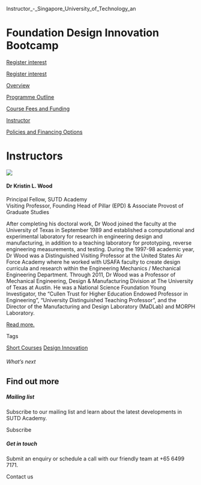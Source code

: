 Instructor_-_Singapore_University_of_Technology_an



Foundation Design Innovation Bootcamp
=====================================

[Register interest](/admissions/academy/short-courses/short-courses-register-your-interest/?coursename=foundation-design-innovation-bootcamp)

[Register interest](/admissions/academy/short-courses/short-courses-register-your-interest/?coursename=foundation-design-innovation-bootcamp)

[Overview](/course/foundation-design-innovation-bootcamp/#tabs)

[Programme Outline](/course/foundation-design-innovation-bootcamp/programme-outline/#tabs)

[Course Fees and Funding](/course/foundation-design-innovation-bootcamp/course-fees-and-funding/#tabs)

[Instructor](/course/foundation-design-innovation-bootcamp/instructor/#tabs)

[Policies and Financing Options](/course/foundation-design-innovation-bootcamp/policies-and-financing-options/#tabs)

Instructors
===========

![](https://www.sutd.edu.sg/wp-content/uploads/2024/12/epdfaculty-kristin-l-wood_8853953.jpeg)

#### **Dr Kristin L. Wood**

Principal Fellow, SUTD Academy  
Visiting Professor, Founding Head of Pillar (EPD) & Associate Provost of Graduate Studies

After completing his doctoral work, Dr Wood joined the faculty at the University of Texas in September 1989 and established a computational and experimental laboratory for research in engineering design and manufacturing, in addition to a teaching laboratory for prototyping, reverse engineering measurements, and testing. During the 1997-98 academic year, Dr Wood was a Distinguished Visiting Professor at the United States Air Force Academy where he worked with USAFA faculty to create design curricula and research within the Engineering Mechanics / Mechanical Engineering Department. Through 2011, Dr Wood was a Professor of Mechanical Engineering, Design & Manufacturing Division at The University of Texas at Austin. He was a National Science Foundation Young Investigator, the “Cullen Trust for Higher Education Endowed Professor in Engineering”, “University Distinguished Teaching Professor”, and the Director of the Manufacturing and Design Laboratory (MaDLab) and MORPH Laboratory.

[Read more.](/profile/kristin-l-wood)

Tags

[Short Courses](/admissions/academy/courses-and-modules/?academy-type-course=780)
[Design Innovation](/admissions/academy/courses-and-modules/?discipline=795)

###### What’s next

Find out more
-------------

##### Mailing list

Subscribe to our mailing list and learn about the latest developments in SUTD Academy.

Subscribe

##### Get in touch

Submit an enquiry or schedule a call with our friendly team at +65 6499 7171.

Contact us

